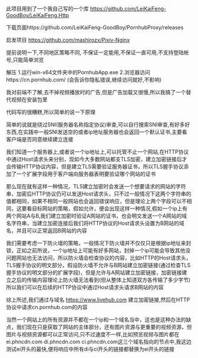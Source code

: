 此项目用到了一个我自己写的一个库 https://github.com/LeiKaiFeng-GoodBoy/LeiKaiFeng.Http

下载页面https://github.com/LeiKaiFeng-GoodBoy/PornhubProxy/releases

启发项目
https://github.com/mashirozx/Pixiv-Nginx

提前说明一下,不同地区策略不同, 不保证一定能用,不保证一直可用,不支持登陆帐号,只能简单浏览

解压
1.运行win-x64文件夹中的PornhubApp.exe
2.浏览器访问https://cn.pornhub.com/ (会告诉你隐私错误,继续访问就好,不影响)


我对前端不了解,去不掉视频播放时的广告,但是广告加载又很慢,所以我搞了一个替代视频在安装包里

代码写的很糟糕,所以简单的说一下原理

简单的说就是绕过SNI(服务器名称指定协议)审查,可以自行搜索SNI审查,有好多好东西,在实践中一般SNI发送空的或者ip地址服务器也会返回一个默认证书,主要看客户端是否同意继续建立连接

我们知道一个服务器上,或者说一个ip地址上,可以托管不止一个网站,在HTTP协议中通过Host请求头来分别，现如今大多数网站都支TLS加密，建立加密链接后才会传输HTTP协议内容，但是建立TLS需要验证服务器证书，所以TLS握手协议添加了一个扩展字段用于客户端向服务器表明要验证哪个网站的证书

那么现在就有这样一种情况，TLS建立加密时会发送一个想要请求的网站的字符串，加密后HTTP协议仍可以发送Host请求头，只不过一般情况下这两个字符串的值都相同，如果不相同一般网站也会返回错误响应，但是理论上两个字段可以不相同，这要看目标网站的策略，假如允许，便会出现这样一种情况,假如一个ip上有两个网站A与B,我们建立加密时验证A网站的证书，也会明文发送一个A网站的域名字符串，当建立加密连接后我们将HTTP协议的Host请求头设置为B网站的域名，并且可以正常返回B网站的内容

我们需要考虑一下防火墙的策略，一般情况下防火墙并不仅仅只是根据ip地址来封锁，正如之前所说，一个ip地址上可能有好多网站，封掉一个ip可能会导致其他没问题网站也无法访问，所以防火墙会检查协议的内容，比如HTTP的Host请求头，TLS握手协议的明文部分，假设防火墙不允许与B网站建立加密链接(通过检查TLS握手协议的明文部分的扩展字段)，但是允许与A网站建立加密链接，加密链接建立之后的传输内容理论上防火墙无法看到(但从整体上知道双方各传输了多少字节)所以我们可以在后续的HTTP协议中通过Host请求头请求B网站的内容

综上所述,我们通过与域名 https://www.livehub.com 建立加密链接,然后在HTTP协议中请求cn.pornhub.com的内容

当然一个网站上的所有资源并不都在一个ip和一个域名当中，这也是这种办法的缺点，我们现在只是获取了网站的主体部分，还有图片资源与更重要的视频资源，但图片与视频资源都可以正常访问,只不过速度不一样,比如预览视频与图片都在 ei.phncdn.com  di.phncdn.com  ci.phncdn.com这三个域名指向的节点中,我这边测试ei开头的最快,便将响应中所有di与ci开头的链接都替换为ei开头的链接
